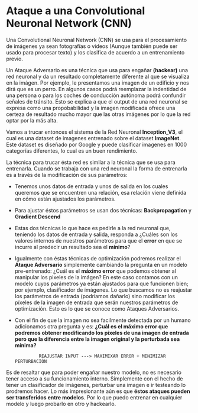 # Ataque a una Convolutional Neuronal Network (CNN)

Una Convolutional Neuronal Network (CNN) se usa para el procesamiento de imágenes ya sean fotografías o videos (Aunque también puede ser usado para procesar texto) y los clasifica de acuerdo a un entrenamiento previo.

Un Ataque Adversario es una técnica que usa para engañar **(hackear)** una red neuronal y da un resultado completamente diferente al que se visualiza en la imágen. Por ejemplo, le presentamos una imagen de un edificio y nos dirá que es un perro. En algunos casos podrá reemplazar la indentidad de una persona o para los coches de conducción autónoma podrá confundir señales de tránsito. Ésto se explica a que el output de una red neuronal se expresa como una propobabilidad y la imagen modificada ofrece una certeza de resultado mucho mayor que las otras imágenes por lo que la red optar por la más alta. 

Vamos a trucar entonces el sistema de la Red Neuronal **Inception_V3**, el cual es una dataset de imagenes entrenado sobre el dataset **ImageNet**. Este dataset es diseñado por Google y puede clasificar imagenes en 1000 categorías diferentes, lo cual es un buen rendimiento. 

La técnica para trucar ésta red es similar a la técnica que se usa para entrenarla. Cuando se trabaja con una red neuronal la forma de entrenarla es a través de la modificación de sus parámetros:
- Tenemos unos datos de entrada y unos de salida en los cuales queremos que se encuentren una relación, esa relación viene definida en cómo están ajustados los parámetros.
- Para ajustar éstos parámetros se usan dos técnicas: **Backpropagation** y **Gradient Descend** 
- Estas dos técnicas lo que hace es pedirle a la red neuronal que, teniendo los datos de entrada y salida, responda a ¿Cuáles son los valores internos de nuestros parámetros para que el **error** en que se incurre al predecir un resultado sea el **mínimo**?
- Igualmente con éstas técnicas de optimización podremos realizar el **Ataque Adversario** simplemente cambiando la pregunta en un modelo pre-entrenado: ¿Cuál es el **máximo error** que podemos obtener al manipular los pixeles de la imágen?
En este caso contamos con un modelo cuyos parámetros ya están ajustados para que funcionen bien;  por ejemplo, clasificador de imágenes. Lo que buscamos no es reajustar los parámetros de entrada (podríamos dañarlo) sino modificar los píxeles de la imagen de entrada que serán nuestros parámetros de optimización. Esto es lo que se conoce como Ataques Adversarios.
- Con el fin de que la imagen no sea facilmente detectada por un humano adicionamos otra pregunta y es: **¿Cuál es el máximo error que podremos obtener modificando los pixeles de una imagen de entrada pero que la diferencia entre la imagen original y la perturbada sea mínima?**

               REAJUSTAR INPUT ---> MAXIMIXAR ERROR + MINIMIZAR PERTURBACIÓN                

Es de resaltar que para poder engañar nuestro modelo, no es necesario tener acceso a su funcionamiento interno. Simplemente con el hecho de tener un clasificador de imágenes, perturbar una imagen e ir testeando lo prodremos hacer. Lo más impresionante aún es que **éstos ataques pueden ser transferidos entre modelos**. Por lo que puedo entrenar en cualquier modelo y luego probarlo en otro y hackearlo.

